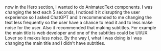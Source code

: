 now in the Hero section, I wanted to do AnimatedText components. I was changing the text each 5 seconds, I noticed it it disrupting the user experience so I asked ChatGPT and it recommended to me changing the text less frequently so the user have a chance to read it and to less make noise for the user. Also it recommended that making subtitles. For example the main title is web developer and one of the subtitles could be UI/UX Lover so it makes less noise. By the way I, what I was doing is I was changing the main title and I didn't have subtitles.
